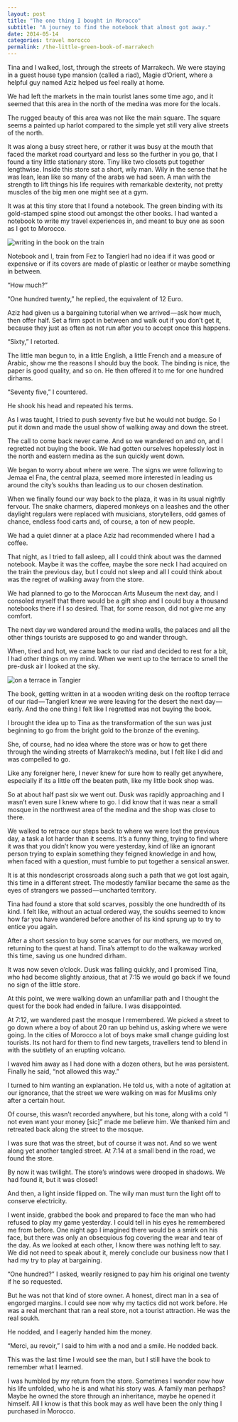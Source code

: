 ```yaml
---
layout: post
title: "The one thing I bought in Morocco"
subtitle: "A journey to find the notebook that almost got away."
date: 2014-05-14
categories: travel morocco
permalink: /the-little-green-book-of-marrakech
---
```

Tina and I walked, lost, through the streets of Marrakech. We were staying in a guest house type mansion (called a riad), Magie d’Orient, where a helpful guy named Aziz helped us feel really at home.

We had left the markets in the main tourist lanes some time ago, and it seemed that this area in the north of the medina was more for the locals.

The rugged beauty of this area was not like the main square. The square seems a painted up harlot compared to the simple yet still very alive streets of the north.

It was along a busy street here, or rather it was busy at the mouth that faced the market road courtyard and less so the further in you go, that I found a tiny little stationary store. Tiny like two closets put together lengthwise. Inside this store sat a short, wily man. Wily in the sense that he was lean, lean like so many of the arabs we had seen. A man with the strength to lift things his life requires with remarkable dexterity, not pretty muscles of the big men one might see at a gym.

It was at this tiny store that I found a notebook. The green binding with its gold-stamped spine stood out amongst the other books. I had wanted a notebook to write my travel experiences in, and meant to buy one as soon as I got to Morocco.

![writing in the book on the train](/assets/images/2014-05-14/02.jpg)

Notebook and I, train from Fez to TangierI had no idea if it was good or expensive or if its covers are made of plastic or leather or maybe something in between.

“How much?”

“One hundred twenty,” he replied, the equivalent of 12 Euro.

Aziz had given us a bargaining tutorial when we arrived — ask how much, then offer half. Set a firm spot in between and walk out if you don’t get it, because they just as often as not run after you to accept once this happens.

“Sixty,” I retorted.

The little man begun to, in a little English, a little French and a measure of Arabic, show me the reasons I should buy the book. The binding is nice, the paper is good quality, and so on. He then offered it to me for one hundred dirhams.

“Seventy five,” I countered.

He shook his head and repeated his terms.

As I was taught, I tried to push seventy five but he would not budge. So I put it down and made the usual show of walking away and down the street.

The call to come back never came. And so we wandered on and on, and I regretted not buying the book. We had gotten ourselves hopelessly lost in the north and eastern medina as the sun quickly went down.

We began to worry about where we were. The signs we were following to Jemaa el Fna, the central plaza, seemed more interested in leading us around the city’s soukhs than leading us to our chosen destination.

When we finally found our way back to the plaza, it was in its usual nightly fervour. The snake charmers, diapered monkeys on a leashes and the other daylight regulars were replaced with musicians, storytellers, odd games of chance, endless food carts and, of course, a ton of new people.

We had a quiet dinner at a place Aziz had recommended where I had a coffee.

That night, as I tried to fall asleep, all I could think about was the damned notebook. Maybe it was the coffee, maybe the sore neck I had acquired on the train the previous day, but I could not sleep and all I could think about was the regret of walking away from the store.

We had planned to go to the Moroccan Arts Museum the next day, and I consoled myself that there would be a gift shop and I could buy a thousand notebooks there if I so desired. That, for some reason, did not give me any comfort.

The next day we wandered around the medina walls, the palaces and all the other things tourists are supposed to go and wander through.

When, tired and hot, we came back to our riad and decided to rest for a bit, I had other things on my mind. When we went up to the terrace to smell the pre-dusk air I looked at the sky.

![on a terrace in Tangier](/assets/images/2014-05-14/03.jpg)

The book, getting written in at a wooden writing desk on the rooftop terrace of our riad — TangierI knew we were leaving for the desert the next day — early. And the one thing I felt like I regretted was not buying the book.

I brought the idea up to Tina as the transformation of the sun was just beginning to go from the bright gold to the bronze of the evening.

She, of course, had no idea where the store was or how to get there through the winding streets of Marrakech’s medina, but I felt like I did and was compelled to go.

Like any foreigner here, I never knew for sure how to really get anywhere, especially if its a little off the beaten path, like my little book shop was.

So at about half past six we went out. Dusk was rapidly approaching and I wasn’t even sure I knew where to go. I did know that it was near a small mosque in the northwest area of the medina and the shop was close to there.

We walked to retrace our steps back to where we were lost the previous day, a task a lot harder than it seems. It’s a funny thing, trying to find where it was that you didn’t know you were yesterday, kind of like an ignorant person trying to explain something they feigned knowledge in and how, when faced with a question, must fumble to put together a sensical answer.

It is at this nondescript crossroads along such a path that we got lost again, this time in a different street. The modestly familiar became the same as the eyes of strangers we passed — uncharted territory.

Tina had found a store that sold scarves, possibly the one hundredth of its kind. I felt like, without an actual ordered way, the soukhs seemed to know how far you have wandered before another of its kind sprung up to try to entice you again.

After a short session to buy some scarves for our mothers, we moved on, returning to the quest at hand. Tina’s attempt to do the walkaway worked this time, saving us one hundred dirham.

It was now seven o’clock. Dusk was falling quickly, and I promised Tina, who had become slightly anxious, that at 7:15 we would go back if we found no sign of the little store.

At this point, we were walking down an unfamiliar path and I thought the quest for the book had ended in failure. I was disappointed.

At 7:12, we wandered past the mosque I remembered. We picked a street to go down where a boy of about 20 ran up behind us, asking where we were going. In the cities of Morocco a lot of boys make small change guiding lost tourists. Its not hard for them to find new targets, travellers tend to blend in with the subtlety of an erupting volcano.

I waved him away as I had done with a dozen others, but he was persistent. Finally he said, “not allowed this way.”

I turned to him wanting an explanation. He told us, with a note of agitation at our ignorance, that the street we were walking on was for Muslims only after a certain hour.

Of course, this wasn’t recorded anywhere, but his tone, along with a cold “I not even want your money [sic]” made me believe him. We thanked him and retreated back along the street to the mosque.

I was sure that was the street, but of course it was not. And so we went along yet another tangled street. At 7:14 at a small bend in the road, we found the store.

By now it was twilight. The store’s windows were drooped in shadows. We had found it, but it was closed!

And then, a light inside flipped on. The wily man must turn the light off to conserve electricity.

I went inside, grabbed the book and prepared to face the man who had refused to play my game yesterday. I could tell in his eyes he remembered me from before. One night ago I imagined there would be a smirk on his face, but there was only an obsequious fog covering the wear and tear of the day. As we looked at each other, I know there was nothing left to say. We did not need to speak about it, merely conclude our business now that I had my try to play at bargaining.

“One hundred?” I asked, wearily resigned to pay him his original one twenty if he so requested.

But he was not that kind of store owner. A honest, direct man in a sea of engorged margins. I could see now why my tactics did not work before. He was a real merchant that ran a real store, not a tourist attraction. He was the real soukh.

He nodded, and I eagerly handed him the money.

“Merci, au revoir,” I said to him with a nod and a smile. He nodded back.

This was the last time I would see the man, but I still have the book to remember what I learned.

I was humbled by my return from the store. Sometimes I wonder now how his life unfolded, who he is and what his story was. A family man perhaps? Maybe he owned the store through an inheritance, maybe he opened it himself. All I know is that this book may as well have been the only thing I purchased in Morocco.
